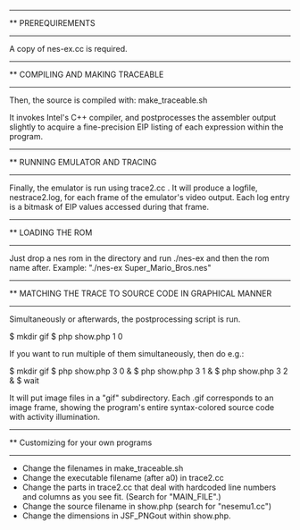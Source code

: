 **********************
** PREREQUIREMENTS
**********************

A copy of nes-ex.cc is required.

**********************
** COMPILING AND MAKING TRACEABLE
**********************

Then, the source is compiled with: make_traceable.sh

It invokes Intel's C++ compiler, and postprocesses the assembler output slightly
to acquire a fine-precision EIP listing of each expression within the program.


**********************
** RUNNING EMULATOR AND TRACING
**********************

Finally, the emulator is run using trace2.cc .
It will produce a logfile, nestrace2.log, for each frame of the emulator's video output.
Each log entry is a bitmask of EIP values accessed during that frame.

**********************
** LOADING THE ROM
**********************

Just drop a nes rom in the directory and run ./nes-ex and then the rom name after.
Example: "./nes-ex Super_Mario_Bros.nes"

**********************
** MATCHING THE TRACE TO SOURCE CODE IN GRAPHICAL MANNER
**********************

Simultaneously or afterwards, the postprocessing script is run.

$ mkdir gif
$ php show.php 1 0

If you want to run multiple of them simultaneously, then do e.g.:

$ mkdir gif
$ php show.php 3 0 &
$ php show.php 3 1 &
$ php show.php 3 2 &
$ wait

It will put image files in a "gif" subdirectory. Each .gif corresponds
to an image frame, showing the program's entire syntax-colored source
code with activity illumination.


**********************
** Customizing for your own programs
**********************

- Change the filenames in make_traceable.sh
- Change the executable filename (after a0) in trace2.cc
- Change the parts in trace2.cc that deal with hardcoded
  line numbers and columns as you see fit. (Search for "MAIN_FILE".)
- Change the source filename in show.php (search for "nesemu1.cc")
- Change the dimensions in JSF_PNGout within show.php.
